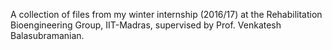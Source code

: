 A collection of files from my winter internship (2016/17) at the Rehabilitation Bioengineering Group, IIT-Madras, supervised by Prof. Venkatesh Balasubramanian.
